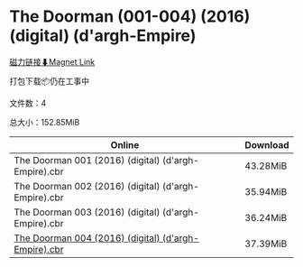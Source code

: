 # The Doorman (001-004) (2016) (digital) (d'argh-Empire)

[磁力链接⬇Magnet Link](magnet:?xt=urn:btih:e0399847e14f670b58f80c42f2769abe5df410ff&dn=The%20Doorman%20%28001-004%29%20%282016%29%20%28digital%29%20%28d%27argh-Empire%29)

打包下载📦仍在工事中

文件数：4

总大小：152.85MiB

Online | Download
--- | ---
The Doorman 001 (2016) (digital) (d'argh-Empire).cbr | 43.28MiB
The Doorman 002 (2016) (digital) (d'argh-Empire).cbr | 35.94MiB
The Doorman 003 (2016) (digital) (d'argh-Empire).cbr | 36.24MiB
[The Doorman 004 (2016) (digital) (d'argh-Empire).cbr](https://github.com/alicewish/markdown/blob/master/comic/Doorman-004-2016-digital-dargh-Empire-cbr.md) | 37.39MiB